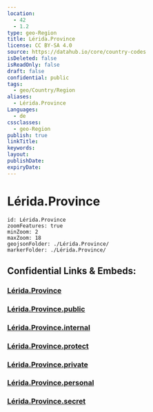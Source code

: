 ```yaml
---
location:
  - 42
  - 1.2
type: geo-Region
title: Lérida.Province
license: CC BY-SA 4.0
source: https://datahub.io/core/country-codes
isDeleted: false
isReadOnly: false
draft: false
confidential: public
tags:
  - geo/Country/Region
aliases:
  - Lérida.Province
Languages:
  - de
cssclasses:
  - geo-Region
publish: true
linkTitle:
keywords:
layout:
publishDate:
expiryDate:
---
```


# Lérida.Province

```leaflet
id: Lérida.Province
zoomFeatures: true 
minZoom: 2 
maxZoom: 18
geojsonFolder: ./Lérida.Province/
markerFolder: ./Lérida.Province/
```


## Confidential Links & Embeds: 

### [Lérida.Province](/_Standards/Earth/Continent/Europe/Europe~South/Spain/Provinces~Spain/Catalunya/counties~Cataluña/Lérida.Province.md) 

### [Lérida.Province.public](/_public/Earth/Continent/Europe/Europe~South/Spain/Provinces~Spain/Catalunya/counties~Cataluña/Lérida.Province.public.md) 

### [Lérida.Province.internal](/_internal/Earth/Continent/Europe/Europe~South/Spain/Provinces~Spain/Catalunya/counties~Cataluña/Lérida.Province.internal.md) 

### [Lérida.Province.protect](/_protect/Earth/Continent/Europe/Europe~South/Spain/Provinces~Spain/Catalunya/counties~Cataluña/Lérida.Province.protect.md) 

### [Lérida.Province.private](/_private/Earth/Continent/Europe/Europe~South/Spain/Provinces~Spain/Catalunya/counties~Cataluña/Lérida.Province.private.md) 

### [Lérida.Province.personal](/_personal/Earth/Continent/Europe/Europe~South/Spain/Provinces~Spain/Catalunya/counties~Cataluña/Lérida.Province.personal.md) 

### [Lérida.Province.secret](/_secret/Earth/Continent/Europe/Europe~South/Spain/Provinces~Spain/Catalunya/counties~Cataluña/Lérida.Province.secret.md)


